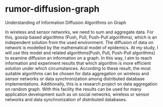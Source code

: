 # rumor-diffusion-graph
Understanding of Information Diffusion Algorithms on Graph   

  In wireless and sensor networks, we need to sum and aggregate data. For this, gossip based algorithms (Push, Pull, Push-Pull algorithms), which is an independent solution from the used environment. The diffusion of data on network is modelled by the mathematical model of epidemics. At my study, I will use this model and related algorithms(Push, Pull, Push-Pull algorithms) to examine diffusion an information on a graph. In this way, I aim to reach information and experiment results that which algorithm is more efficient solution under which circumstances. According to these result; the most suitable algorithms can be chosen for data aggregation on wireless and sensor networks or data synchronization among distributed database implementations. Additionally, this is a research project on data aggregation on random graph. With this facility the results can be used for many application development such as on social networks, wireless or sensor networks and data synchronization of distributed databases.

